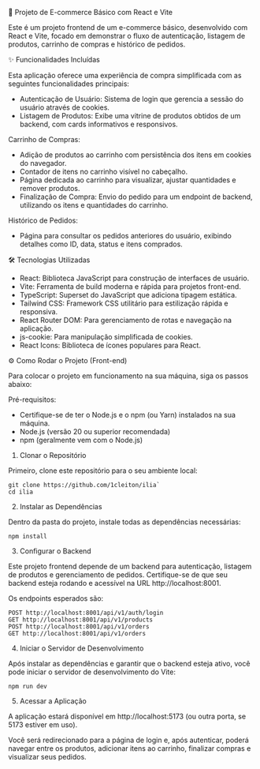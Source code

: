 🚀 Projeto de E-commerce Básico com React e Vite

Este é um projeto frontend de um e-commerce básico, desenvolvido com React e Vite, focado em demonstrar o fluxo de autenticação, listagem de produtos, carrinho de compras e histórico de pedidos.

✨ Funcionalidades Incluídas

Esta aplicação oferece uma experiência de compra simplificada com as seguintes funcionalidades principais:

- Autenticação de Usuário: Sistema de login que gerencia a sessão do usuário através de cookies.
- Listagem de Produtos: Exibe uma vitrine de produtos obtidos de um backend, com cards informativos e responsivos.

Carrinho de Compras:

- Adição de produtos ao carrinho com persistência dos itens em cookies do navegador.
- Contador de itens no carrinho visível no cabeçalho.
- Página dedicada ao carrinho para visualizar, ajustar quantidades e remover produtos.
- Finalização de Compra: Envio do pedido para um endpoint de backend, utilizando os itens e quantidades do carrinho.

Histórico de Pedidos: 

- Página para consultar os pedidos anteriores do usuário, exibindo detalhes como ID, data, status e itens comprados.

🛠️ Tecnologias Utilizadas

- React: Biblioteca JavaScript para construção de interfaces de usuário.
- Vite: Ferramenta de build moderna e rápida para projetos front-end.
- TypeScript: Superset do JavaScript que adiciona tipagem estática.
- Tailwind CSS: Framework CSS utilitário para estilização rápida e responsiva.
- React Router DOM: Para gerenciamento de rotas e navegação na aplicação.
- js-cookie: Para manipulação simplificada de cookies.
- React Icons: Biblioteca de ícones populares para React.

⚙️ Como Rodar o Projeto (Front-end)

Para colocar o projeto em funcionamento na sua máquina, siga os passos abaixo:

Pré-requisitos:

- Certifique-se de ter o Node.js e o npm (ou Yarn) instalados na sua máquina.
- Node.js (versão 20 ou superior recomendada)
- npm (geralmente vem com o Node.js)

1. Clonar o Repositório

Primeiro, clone este repositório para o seu ambiente local:


```
git clone https://github.com/1cleiton/ilia`
cd ilia
````

2. Instalar as Dependências

Dentro da pasta do projeto, instale todas as dependências necessárias:

```
npm install
```

3. Configurar o Backend

Este projeto frontend depende de um backend para autenticação, listagem de produtos e gerenciamento de pedidos. Certifique-se de que seu backend esteja rodando e acessível na URL http://localhost:8001.

Os endpoints esperados são:

```
POST http://localhost:8001/api/v1/auth/login
GET http://localhost:8001/api/v1/products
POST http://localhost:8001/api/v1/orders
GET http://localhost:8001/api/v1/orders
```

4. Iniciar o Servidor de Desenvolvimento

Após instalar as dependências e garantir que o backend esteja ativo, você pode iniciar o servidor de desenvolvimento do Vite:

```
npm run dev
```

5. Acessar a Aplicação

A aplicação estará disponível em http://localhost:5173 (ou outra porta, se 5173 estiver em uso).

Você será redirecionado para a página de login e, após autenticar, poderá navegar entre os produtos, adicionar itens ao carrinho, finalizar compras e visualizar seus pedidos.

